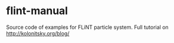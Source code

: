 flint-manual
============

Source code of examples for FLiNT particle system. Full tutorial on http://kolonitsky.org/blog/
